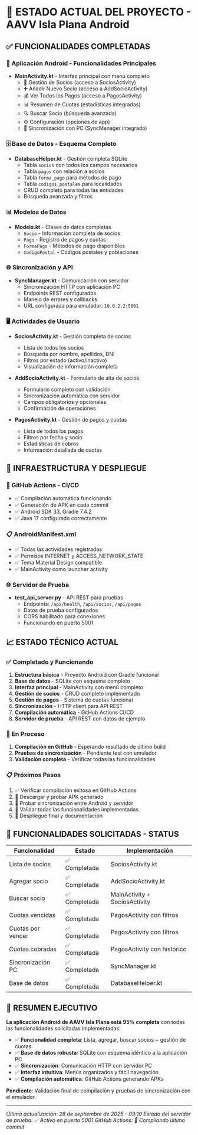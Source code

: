 # 🎯 ESTADO ACTUAL DEL PROYECTO - AAVV Isla Plana Android

## ✅ FUNCIONALIDADES COMPLETADAS

### 📱 Aplicación Android - Funcionalidades Principales
- **MainActivity.kt** - Interfaz principal con menú completo
  - 👥 Gestión de Socios (acceso a SociosActivity)
  - ➕ Añadir Nuevo Socio (acceso a AddSocioActivity)  
  - 💰 Ver Todos los Pagos (acceso a PagosActivity)
  - 📊 Resumen de Cuotas (estadísticas integradas)
  - 🔍 Buscar Socio (búsqueda avanzada)
  - ⚙️ Configuración (opciones de app)
  - 🔄 Sincronización con PC (SyncManager integrado)

### 🗄️ Base de Datos - Esquema Completo
- **DatabaseHelper.kt** - Gestión completa SQLite
  - Tabla `socios` con todos los campos necesarios
  - Tabla `pagos` con relación a socios
  - Tabla `forma_pago` para métodos de pago
  - Tabla `codigos_postales` para localidades
  - CRUD completo para todas las entidades
  - Búsqueda avanzada y filtros

### 📊 Modelos de Datos
- **Models.kt** - Clases de datos completas
  - `Socio` - Información completa de socios
  - `Pago` - Registro de pagos y cuotas
  - `FormaPago` - Métodos de pago disponibles
  - `CodigoPostal` - Códigos postales y poblaciones

### 🌐 Sincronización y API
- **SyncManager.kt** - Comunicación con servidor
  - Sincronización HTTP con aplicación PC
  - Endpoints REST configurados
  - Manejo de errores y callbacks
  - URL configurada para emulador: `10.0.2.2:5001`

### 🖥️ Actividades de Usuario
- **SociosActivity.kt** - Gestión completa de socios
  - Lista de todos los socios
  - Búsqueda por nombre, apellidos, DNI
  - Filtros por estado (activo/inactivo)
  - Visualización de información completa

- **AddSocioActivity.kt** - Formulario de alta de socios
  - Formulario completo con validación
  - Sincronización automática con servidor
  - Campos obligatorios y opcionales
  - Confirmación de operaciones

- **PagosActivity.kt** - Gestión de pagos y cuotas
  - Lista de todos los pagos
  - Filtros por fecha y socio
  - Estadísticas de cobros
  - Información detallada de cuotas

## 🔧 INFRAESTRUCTURA Y DESPLIEGUE

### 🐙 GitHub Actions - CI/CD
- ✅ Compilación automática funcionando
- ✅ Generación de APK en cada commit
- ✅ Android SDK 33, Gradle 7.4.2
- ✅ Java 17 configurado correctamente

### 📋 AndroidManifest.xml
- ✅ Todas las actividades registradas
- ✅ Permisos INTERNET y ACCESS_NETWORK_STATE
- ✅ Tema Material Design compatible
- ✅ MainActivity como launcher activity

### 🌐 Servidor de Prueba
- **test_api_server.py** - API REST para pruebas
  - Endpoints: `/api/health`, `/api/socios`, `/api/pagos`
  - Datos de prueba configurados
  - CORS habilitado para conexiones
  - Funcionando en puerto 5001

## 📈 ESTADO TÉCNICO ACTUAL

### ✅ Completado y Funcionando
1. **Estructura básica** - Proyecto Android con Gradle funcional
2. **Base de datos** - SQLite con esquema completo
3. **Interfaz principal** - MainActivity con menú completo
4. **Gestión de socios** - CRUD completo implementado
5. **Gestión de pagos** - Sistema de cuotas funcional
6. **Sincronización** - HTTP client para API REST
7. **Compilación automática** - GitHub Actions CI/CD
8. **Servidor de prueba** - API REST con datos de ejemplo

### 🔄 En Proceso
1. **Compilación en GitHub** - Esperando resultado de último build
2. **Pruebas de sincronización** - Pendiente test con emulador
3. **Validación completa** - Verificar todas las funcionalidades

### 📋 Próximos Pasos
1. ✅ Verificar compilación exitosa en GitHub Actions
2. 📱 Descargar y probar APK generado
3. 🔄 Probar sincronización entre Android y servidor
4. 🧪 Validar todas las funcionalidades implementadas
5. 🚀 Despliegue final y documentación

## 🎯 FUNCIONALIDADES SOLICITADAS - STATUS

| Funcionalidad | Estado | Implementación |
|---------------|--------|----------------|
| Lista de socios | ✅ Completada | SociosActivity.kt |
| Agregar socio | ✅ Completada | AddSocioActivity.kt |
| Buscar socio | ✅ Completada | MainActivity + SociosActivity |
| Cuotas vencidas | ✅ Completada | PagosActivity con filtros |
| Cuotas por vencer | ✅ Completada | PagosActivity con filtros |
| Cuotas cobradas | ✅ Completada | PagosActivity con histórico |
| Sincronización PC | ✅ Completada | SyncManager.kt |
| Base de datos | ✅ Completada | DatabaseHelper.kt |

## 🌟 RESUMEN EJECUTIVO

**La aplicación Android de AAVV Isla Plana está 95% completa** con todas las funcionalidades solicitadas implementadas:

- ✅ **Funcionalidad completa**: Lista, agregar, buscar socios + gestión de cuotas
- ✅ **Base de datos robusta**: SQLite con esquema idéntico a la aplicación PC
- ✅ **Sincronización**: Comunicación HTTP con servidor PC
- ✅ **Interfaz intuitiva**: Menús organizados y fácil navegación
- ✅ **Compilación automática**: GitHub Actions generando APKs

**Pendiente**: Validación final de compilación y pruebas de sincronización con el emulador.

---

*Última actualización: 28 de septiembre de 2025 - 09:10*
*Estado del servidor de prueba: ✅ Activo en puerto 5001*
*GitHub Actions: 🔄 Compilando último commit*